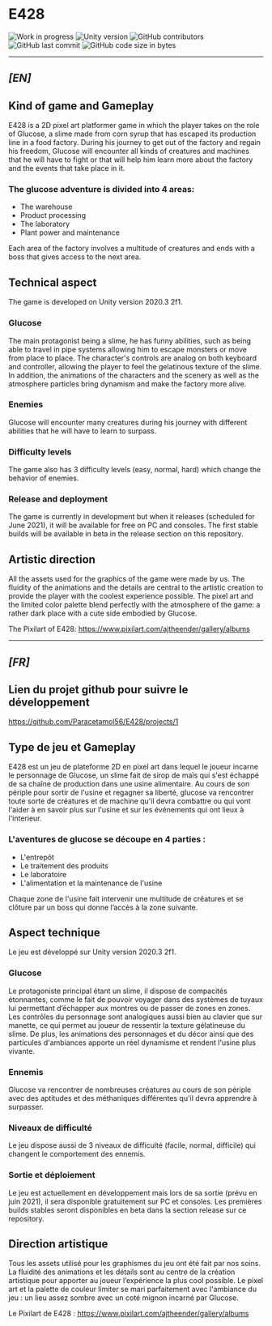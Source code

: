 # E428

![Work in progress](https://img.shields.io/badge/-Work%20In%20Progress-red?style=flat-square) ![Unity version](https://img.shields.io/badge/Unity%20version-2020.3%202f1-blue?style=flat-square) ![GitHub contributors](https://img.shields.io/github/contributors/Paracetamol56/E428?style=flat-square) ![GitHub last commit](https://img.shields.io/github/last-commit/Paracetamol56/E428?style=flat-square) ![GitHub code size in bytes](https://img.shields.io/github/languages/code-size/Paracetamol56/E428?style=flat-square)

---

## _[EN]_

## Kind of game and Gameplay

E428 is a 2D pixel art platformer game in which the player takes on the role of Glucose, a slime made from corn syrup that has escaped its production line in a food factory. During his journey to get out of the factory and regain his freedom, Glucose will encounter all kinds of creatures and machines that he will have to fight or that will help him learn more about the factory and the events that take place in it.

### The glucose adventure is divided into 4 areas:

- The warehouse
- Product processing
- The laboratory
- Plant power and maintenance

Each area of the factory involves a multitude of creatures and ends with a boss that gives access to the next area.

## Technical aspect

The game is developed on Unity version 2020.3 2f1.

### Glucose

The main protagonist being a slime, he has funny abilities, such as being able to travel in pipe systems allowing him to escape monsters or move from place to place. The character's controls are analog on both keyboard and controller, allowing the player to feel the gelatinous texture of the slime. In addition, the animations of the characters and the scenery as well as the atmosphere particles bring dynamism and make the factory more alive.

### Enemies

Glucose will encounter many creatures during his journey with different abilities that he will have to learn to surpass.

### Difficulty levels

The game also has 3 difficulty levels (easy, normal, hard) which change the behavior of enemies.

### Release and deployment

The game is currently in development but when it releases (scheduled for June 2021), it will be available for free on PC and consoles. The first stable builds will be available in beta in the release section on this repository.

## Artistic direction

All the assets used for the graphics of the game were made by us. The fluidity of the animations and the details are central to the artistic creation to provide the player with the coolest experience possible. The pixel art and the limited color palette blend perfectly with the atmosphere of the game: a rather dark place with a cute side embodied by Glucose.

The Pixilart of E428: https://www.pixilart.com/ajtheender/gallery/albums

---

## _[FR]_

## Lien du projet github pour suivre le développement

https://github.com/Paracetamol56/E428/projects/1

## Type de jeu et Gameplay

E428 est un jeu de plateforme 2D en pixel art dans lequel le joueur incarne le personnage de Glucose, un slime fait de sirop de maïs qui s'est échappé de sa chaîne de production dans une usine alimentaire. Au cours de son périple pour sortir de l'usine et regagner sa liberté, glucose va rencontrer toute sorte de créatures et de machine qu'il devra combattre ou qui vont l'aider à en savoir plus sur l'usine et sur les événements qui ont lieux à l'interieur.

### L'aventures de glucose se découpe en 4 parties :

- L'entrepôt
- Le traitement des produits
- Le laboratoire
- L'alimentation et la maintenance de l'usine

Chaque zone de l'usine fait intervenir une multitude de créatures et se clôture par un boss qui donne l’accès à la zone suivante.

## Aspect technique

Le jeu est développé sur Unity version 2020.3 2f1.

### Glucose

Le protagoniste principal étant un slime, il dispose de compacités étonnantes, comme le fait de pouvoir voyager dans des systèmes de tuyaux lui permettant d’échapper aux montres ou de passer de zones en zones. Les contrôles du personnage sont analogiques aussi bien au clavier que sur manette, ce qui permet au joueur de ressentir la texture gélatineuse du slime. De plus, les animations des personnages et du décor ainsi que des particules d'ambiances apporte un réel dynamisme et rendent l'usine plus vivante.

### Ennemis

Glucose va rencontrer de nombreuses créatures au cours de son périple avec des aptitudes et des méthaniques différentes qu'il devra apprendre à surpasser.

### Niveaux de difficulté

Le jeu dispose aussi de 3 niveaux de difficulté (facile, normal, difficile) qui changent le comportement des ennemis.

### Sortie et déploiement

Le jeu est actuellement en développement mais lors de sa sortie (prévu en juin 2021), il sera disponible gratuitement sur PC et consoles. Les premières builds stables seront disponibles en beta dans la section release sur ce repository.

## Direction artistique

Tous les assets utilisé pour les graphismes du jeu ont été fait par nos soins. La fluidité des animations et les détails sont au centre de la création artistique pour apporter au joueur l’expérience la plus cool possible. Le pixel art et la palette de couleur limiter se mari parfaitement avec l'ambiance du jeu : un lieu assez sombre avec un coté mignon incarné par Glucose.

Le Pixilart de E428 : https://www.pixilart.com/ajtheender/gallery/albums
